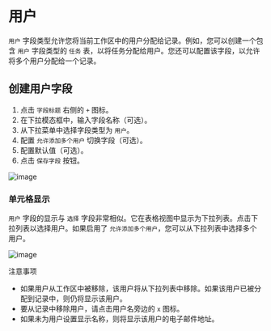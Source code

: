 # 用户

`用户` 字段类型允许您将当前工作区中的用户分配给记录。例如，您可以创建一个包含 `用户` 字段类型的 `任务` 表，以将任务分配给用户。您还可以配置该字段，以允许将多个用户分配给一个记录。

## 创建用户字段

1. 点击 `字段标题` 右侧的 `+` 图标。
2. 在下拉模态框中，输入字段名称（可选）。
3. 从下拉菜单中选择字段类型为 `用户`。
4. 配置 `允许添加多个用户` 切换字段（可选）。
5. 配置默认值（可选）。
6. 点击 `保存字段` 按钮。

![image](https://docs.nocodb.com/assets/images/user-field-2e74a0190f9ce55ebe0a192116b9a3cd.png)

### 单元格显示

`用户` 字段的显示与 `选择` 字段非常相似。它在表格视图中显示为下拉列表。点击下拉列表以选择用户。如果启用了 `允许添加多个用户`，您可以从下拉列表中选择多个用户。

![image](https://docs.nocodb.com/assets/images/user-field-cell-66d6cbf30f7cacfe3b24de060277d527.png)

注意事项

- 如果用户从工作区中被移除，该用户将从下拉列表中移除。如果该用户已被分配到记录中，则仍将显示该用户。
- 要从记录中移除用户，请点击用户名旁边的 `x` 图标。
- 如果未为用户设置显示名称，则将显示该用户的电子邮件地址。